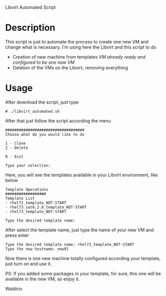 Libvirt Automated Script

# Description
This script is just to automate the process to create one new VM and change what is necessary. I'm using here the Libvirt and this script to do
 * Creation of new machine from templates *VM already ready and configured to be one new VM*
 * Deletion of the VMs on the Libvirt, removing everything

# Usage
After download the script, just type
```
# ./libvirt_automated.sh
```

After that just follow the script according the menu

```
###################################
Choose what do you would like to do

1 - Clone
2 - Delete

0 - Exit

Type your selection:
```

Here, you will see the templates available in your Libvirt environment, like below

```
Template Operations
##################
Template List
- rhel72_template_NOT-START
- rhel73_sat6.2.8_template_NOT-START
- rhel73_template_NOT-START

Type the desired template name:
```
After select the template name, just type the name of your new VM and press enter

```
Type the desired template name: rhel73_template_NOT-START
Type the new hostname: new01
```

Now there is one new machine totally configured according your template, just turn on and use it.

PS: If you added some packages in your template, for sure, this one will be available in the new VM, so enjoy it.

Waldirio
